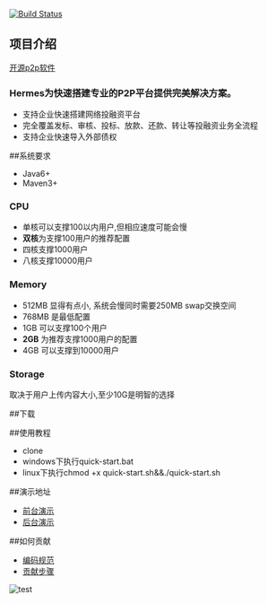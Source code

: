 [![Build Status](https://travis-ci.org/jlfex/hermes.svg?branch=master)](https://travis-ci.org/jlfex/hermes)
## 项目介绍
[开源p2p软件](https://github.com/jlfex/hermes)
### Hermes为快速搭建专业的P2P平台提供完美解决方案。
- 支持企业快速搭建网络投融资平台
- 完全覆盖发标、审核、投标、放款、还款、转让等投融资业务全流程
- 支持企业快速导入外部债权

##系统要求
- Java6+
- Maven3+

### CPU

- 单核可以支撑100以内用户,但相应速度可能会慢
- **双核**为支撑100用户的推荐配置
- 四核支撑1000用户
- 八核支撑10000用户

### Memory

- 512MB 显得有点小, 系统会慢同时需要250MB swap交换空间
- 768MB 是最低配置
- 1GB 可以支撑100个用户
- **2GB** 为推荐支撑1000用户的配置
- 4GB 可以支撑到10000用户

### Storage
取决于用户上传内容大小,至少10G是明智的选择

##下载

##使用教程
- clone
- windows下执行quick-start.bat
- linux下执行chmod +x quick-start.sh&&./quick-start.sh

##演示地址
* [前台演示](http://58.247.5.228:8105/hermes-main)
* [后台演示](http://58.247.5.228:8106/hermes-console)

##如何贡献
* [编码规范](https://github.com/jlfex/hermes/wiki/编码规范)
* [贡献步骤](https://github.com/jlfex/hermes/wiki/如何贡献)

![test](https://github.com/jlfex/hermes/wiki/images/logo.png)
